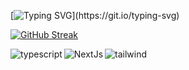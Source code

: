 [![Typing SVG](https://readme-typing-svg.demolab.com?font=Fira+Code&weight=35&size=45&duration=4000&pause=500&color=abd102&center=true&vCenter=true&width=480&lines=Chekkal+Islam;%7C+Web+Developer;%7C+English+Student%7C;)](https://git.io/typing-svg)

[![GitHub Streak](https://streak-stats.demolab.com?user=dev-Dz27&theme=merko&date_format=j%20M%5B%20Y%5D)](https://git.io/streak-stats)

<img  align="left" alt='typescript' src='https://img.shields.io/badge/TypeScript-007ACC?style=for-the-badge&logo=typescript&logoColor=white' />

<img  align="left" alt='NextJs' src='https://img.shields.io/badge/Next-black?style=for-the-badge&logo=next.js&logoColor=white'/>

<img align="left" alt='tailwind' src='https://img.shields.io/badge/tailwindcss-%2338B2AC.svg?style=for-the-badge&logo=tailwind-css&logoColor=white'/>
